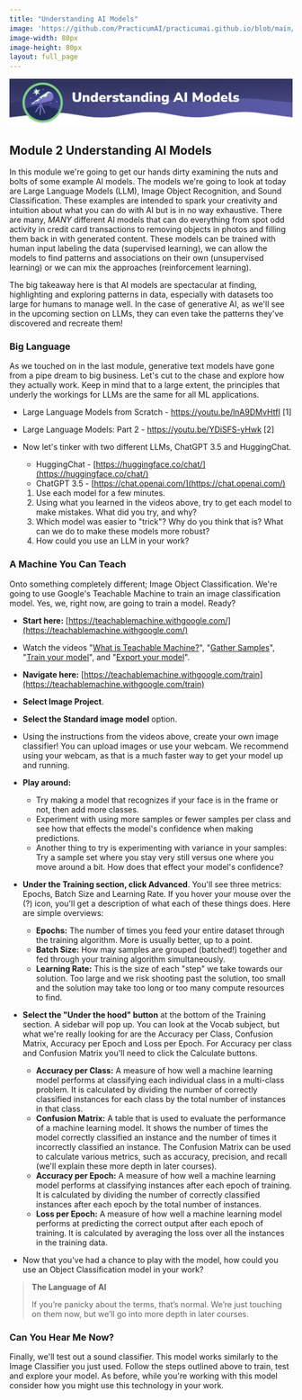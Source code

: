 ```yaml
---
title: "Understanding AI Models"
image: 'https://github.com/PracticumAI/practicumai.github.io/blob/main/images/icons/practicumai_beginner.png?raw=true'
image-width: 80px
image-height: 80px
layout: full_page
---
```


![Understanding AI Models header](images/understanding_ai_models.png)

## Module 2 Understanding AI Models

In this module we're going to get our hands dirty examining the nuts and bolts of some example AI models. The models we're going to look at today are Large Language Models (LLM), Image Object Recognition, and Sound Classification. These examples are intended to spark your creativity and intuition about what you can do with AI but is in no way exhaustive. There are many, *MANY* different AI models that can do everything from spot odd activity in credit card transactions to removing objects in photos and filling them back in with generated content. These models can be trained with human input labeling the data (supervised learning), we can allow the models to find patterns and associations on their own (unsupervised learning) or we can mix the approaches (reinforcement learning).  

The big takeaway here is that AI models are spectacular at finding, highlighting and exploring patterns in data, especially with datasets too large for humans to manage well. In the case of generative AI, as we'll see in the upcoming section on LLMs, they can even take the patterns they've discovered and recreate them!

### Big Language

As we touched on in the last module, generative text models have gone from a pipe dream to big business. Let's cut to the chase and explore how they actually work. Keep in mind that to a large extent, the principles that underly the workings for LLMs are the same for all ML applications.

* Large Language Models from Scratch - https://youtu.be/lnA9DMvHtfI [1]
* Large Language Models: Part 2 - https://youtu.be/YDiSFS-yHwk [2]

* Now let's tinker with two different LLMs, ChatGPT 3.5 and HuggingChat.

  * HuggingChat - [https://huggingface.co/chat/](https://huggingface.co/chat/)
  * ChatGPT 3.5 - [https://chat.openai.com/](https://chat.openai.com/)

  1. Use each model for a few minutes. 
  1. Using what you learned in the videos above, try to get each model to make mistakes. What did you try, and why?
  1. Which model was easier to "trick"? Why do you think that is? What can we do to make these models more robust?
  1. How could you use an LLM in your work?

### A Machine You Can Teach

Onto something completely different; Image Object Classification. We're going to use Google's Teachable Machine to train an image classification model. Yes, we, right now, are going to train a model. Ready?

* **Start here:** [https://teachablemachine.withgoogle.com/](https://teachablemachine.withgoogle.com/)
* Watch the videos "[What is Teachable Machine?](https://youtu.be/T2qQGqZxkD0)", "[Gather Samples](https://teachablemachine.withgoogle.com/train?action=onboardOpen&id=DFBbSTvtpy4)", "[Train your model](https://teachablemachine.withgoogle.com/train?action=onboardOpen&id=CO67EQ0ZWgA)", and "[Export your model](https://teachablemachine.withgoogle.com/train?action=onboardOpen&id=n-zeeRLBgd0)". 
* **Navigate here:** [https://teachablemachine.withgoogle.com/train](https://teachablemachine.withgoogle.com/train)
* **Select Image Project**.
* **Select the Standard image model** option.
* Using the instructions from the videos above, create your own image classifier! You can upload images or use your webcam. We recommend using your webcam, as that is a much faster way to get your model up and running.
* **Play around:**
  * Try making a model that recognizes if your face is in the frame or not, then add more classes.
  * Experiment with using more samples or fewer samples per class and see how that effects the model's confidence when making predictions. 
  * Another thing to try is experimenting with variance in your samples: Try a sample set where you stay very still versus one where you move around a bit. How does that effect your model's confidence?
  
* **Under the Training section, click Advanced**. You'll see three metrics: Epochs, Batch Size and Learning Rate. If you hover your mouse over the (?) icon, you'll get a description of what each of these things does. Here are simple overviews:
  * **Epochs:** The number of times you feed your entire dataset through the training algorithm. More is usually better, up to a point.
  * **Batch Size:** How may samples are grouped (batched!) together and fed through your training algorithm simultaneously.
  * **Learning Rate:** This is the size of each "step" we take towards our solution. Too large and we risk shooting past the solution, too small and the solution may take too long or too many compute resources to find.
* **Select the "Under the hood" button** at the bottom of the Training section. A sidebar will pop up. You can look at the Vocab subject, but what we're really looking for are the Accuracy per Class, Confusion Matrix, Accuracy per Epoch and Loss per Epoch. For Accuracy per class and Confusion Matrix you'll need to click the Calculate buttons.
  * **Accuracy per Class:**  A measure of how well a machine learning model performs at classifying each individual class in a multi-class problem. It is calculated by dividing the number of correctly classified instances for each class by the total number of instances in that class.
  * **Confusion Matrix:** A table that is used to evaluate the performance of a machine learning model. It shows the number of times the model correctly classified an instance and the number of times it incorrectly classified an instance. The Confusion Matrix can be used to calculate various metrics, such as accuracy, precision, and recall (we'll explain these more depth in later courses).
  * **Accuracy per Epoch:** A measure of how well a machine learning model performs at classifying instances after each epoch of training. It is calculated by dividing the number of correctly classified instances after each epoch by the total number of instances.
  * **Loss per Epoch:** A measure of how well a machine learning model performs at predicting the correct output after each epoch of training. It is calculated by averaging the loss over all the instances in the training data.
* Now that you've had a chance to play with the model, how could you use an Object Classification model in your work?

> **The Language of AI**
>
> If you’re panicky about the terms, that’s normal. We’re just touching on them now, but we’ll go into more depth in later courses.

### Can You Hear Me Now?

Finally, we'll test out a sound classifier. This model works similarly to the Image Classifier you just used. Follow the steps outlined above to train, test and explore your model. As before, while you're working with this model consider how you might use this technology in your work.
